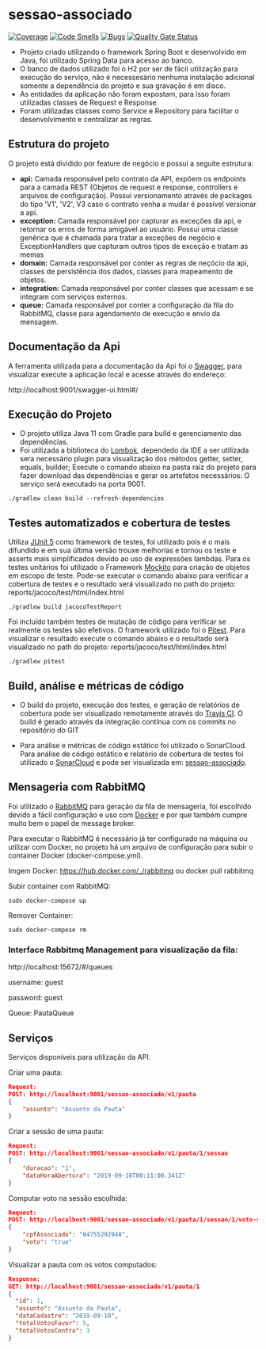 # sessao-associado

[![Coverage](https://sonarcloud.io/api/project_badges/measure?project=sessao-associado&metric=coverage)](https://sonarcloud.io/dashboard?id=sessao-associado)
[![Code Smells](https://sonarcloud.io/api/project_badges/measure?project=sessao-associado&metric=code_smells)](https://sonarcloud.io/dashboard?id=sessao-associado)
[![Bugs](https://sonarcloud.io/api/project_badges/measure?project=sessao-associado&metric=bugs)](https://sonarcloud.io/dashboard?id=sessao-associado)
[![Quality Gate Status](https://sonarcloud.io/api/project_badges/measure?project=sessao-associado&metric=alert_status)](https://sonarcloud.io/dashboard?id=sessao-associado)

- Projeto criado utilizando o framework Spring Boot e desenvolvido em Java, foi utilizado Spring Data para acesso ao banco. 
- O banco de dados utilizado foi o H2 por ser de fácil utilização para execução do serviço, não é necessesário nenhuma instalação adicional somente a dependência do projeto e sua gravação é em disco.
- As entidades da aplicação não foram expostam, para isso foram utilizadas classes de Request e Response
- Foram utilizadas classes como Service e Repository para facilitar o desenvolvimento e centralizar as regras.

## Estrutura do projeto
O projeto está dividido por feature de negócio e possui a seguite estrutura:
- **api:** Camada responsável pelo contrato da API, expôem os endpoints para a camada REST (Objetos de request e response, controllers e arquivos de configuração). Possui versionamento através de packages do tipo 'V1', 'V2', V3 caso o contrato venha a mudar é possível versionar a api.
- **exception:** Camada responsável por capturar as exceções da api, e retornar os erros de forma amigável ao usuário. Possui uma classe genérica que é chamada para tratar a exceções de negócio e ExceptionHandlers que capturam outros tipos de exceção e tratam as memas
- **domain:** Camada responsável por conter as regras de neçócio da api, classes de persistência dos dados, classes para mapeamento de objetos.
- **integration:** Camada responsável por conter classes que acessam e se integram com serviços externos.
- **queue:** Camada responsável por conter a configuração da fila do RabbitMQ, classe para agendamento de execução e envio da mensagem.

## Documentação da Api
A ferramenta utilizada para a documentação da Api foi o [Swagger](https://swagger.io), para visualizar execute a aplicação local e acesse através do endereço:

http://localhost:9001/swagger-ui.html#/

## Execução do Projeto
- O projeto utiliza Java 11 com Gradle para build e gerenciamento das dependências.
- Foi utilizada a biblioteca do [Lombok](https://projectlombok.org/), dependedo da IDE a ser utilizada sera necessário plugin para visualização dos métodos getter, setter, equals, builder; 
Execute o comando abaixo na pasta raiz do projeto para fazer download das dependências e gerar os artefatos necessários:
O serviço será executado na porta 9001.
```
./gradlew clean build --refresh-dependencies
```

## Testes automatizados e cobertura de testes
Utiliza [JUnit 5](https://junit.org/junit5/) como framework de testes, foi utilizado pois é o mais difundido e em sua última versão trouxe melhorias e tornou os teste e asserts mais simplificados devido ao uso de expressões lambdas. Para os testes unitários foi utilizado o Framework [Mockito](https://site.mockito.org/) para criação de objetos em escopo de teste.
Pode-se executar o comando abaixo para verificar a cobertura de testes e o resultado será visualizado no path do projeto: reports/jacoco/test/html/index.html
```
./gradlew build jacocoTestReport
```
Foi incluído também testes de mutação de código para verificar se realmente os testes são efetivos. O framework utilizado foi o [Pitest](http://pitest.org/). Para visualizar o resultado execute o comando abaixo e o resultado será visualizado no path do projeto: reports/jacoco/test/html/index.html

```
./gradlew pitest
```

## Build, análise e métricas de código
- O build do projeto, execução dos testes, e geração de relatórios de cobertura pode ser visualizado remotamente através do [Travis CI](https://travis-ci.com/vandersozc/sessao-associado). O build é gerado através da integração contínua com os commits no repositório do GIT

- Para análise e métricas de código estático foi utilizado o SonarCloud.
Para análise de código estático e relatório de cobertura de testes foi utilizado o [SonarCloud](https://sonarcloud.io) e pode ser visualizada em: [sessao-associado](https://sonarcloud.io/dashboard?id=sessao-associado).

## Mensageria com RabbitMQ
Foi utilizado o [RabbitMQ](https://www.rabbitmq.com/) para geração da fila de mensageria, foi escolhido devido a fácil configuração e uso com [Docker](https://www.docker.com/) e por que também cumpre muito bem o papel de message broker.

Para executar o RabbitMQ é necessário já ter configurado na máquina ou utilizar com Docker, no projeto há um arquivo de configuração para subir o container Docker (docker-compose.yml).

Imgem Docker: 
https://hub.docker.com/_/rabbitmq ou  docker pull rabbitmq

Subir container com RabbitMQ: 
```
sudo docker-compose up
```
Remover Container: 
```
sudo docker-compose rm
```
### Interface Rabbitmq Management para visualização da fila: 

http://localhost:15672/#/queues

username: guest

password: guest

Queue: PautaQueue

## Serviços

Serviços disponíveis para utilização da API.

Criar uma pauta: 
```json
Request:
POST: http://localhost:9001/sessao-associado/v1/pauta
{
	"assunto": "Assunto da Pauta"
}
```

Criar a sessão de uma pauta: 
```json
Request: 
POST: http://localhost:9001/sessao-associado/v1/pauta/1/sessao
{
	"duracao": "1",
	"dataHoraAbertura": "2019-09-10T00:11:00.341Z"
}
```

Computar voto na sessão escolhida: 
```json
Request: 
POST: http://localhost:9001/sessao-associado/v1/pauta/1/sessao/1/voto-sessao
{
	"cpfAssociado": "04755292948",
	"voto": "true"
}
```

Visualizar a pauta com os votos computados: 
```json
Response:
GET: http://localhost:9001/sessao-associado/v1/pauta/1
{
  "id": 1,
  "assunto": "Assunto da Pauta",
  "dataCadastro": "2019-09-10",
  "totalVotosFavor": 5,
  "totalVotosContra": 3
}
```
